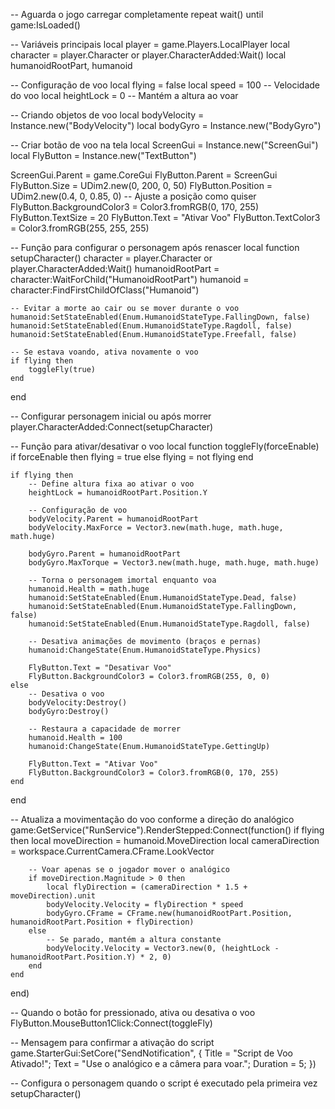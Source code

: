 -- Aguarda o jogo carregar completamente
repeat wait() until game:IsLoaded()

-- Variáveis principais
local player = game.Players.LocalPlayer
local character = player.Character or player.CharacterAdded:Wait()
local humanoidRootPart, humanoid

-- Configuração de voo
local flying = false
local speed = 100  -- Velocidade do voo
local heightLock = 0  -- Mantém a altura ao voar

-- Criando objetos de voo
local bodyVelocity = Instance.new("BodyVelocity")
local bodyGyro = Instance.new("BodyGyro")

-- Criar botão de voo na tela
local ScreenGui = Instance.new("ScreenGui")
local FlyButton = Instance.new("TextButton")

ScreenGui.Parent = game.CoreGui
FlyButton.Parent = ScreenGui
FlyButton.Size = UDim2.new(0, 200, 0, 50)
FlyButton.Position = UDim2.new(0.4, 0, 0.85, 0)  -- Ajuste a posição como quiser
FlyButton.BackgroundColor3 = Color3.fromRGB(0, 170, 255)
FlyButton.TextSize = 20
FlyButton.Text = "Ativar Voo"
FlyButton.TextColor3 = Color3.fromRGB(255, 255, 255)

-- Função para configurar o personagem após renascer
local function setupCharacter()
    character = player.Character or player.CharacterAdded:Wait()
    humanoidRootPart = character:WaitForChild("HumanoidRootPart")
    humanoid = character:FindFirstChildOfClass("Humanoid")

    -- Evitar a morte ao cair ou se mover durante o voo
    humanoid:SetStateEnabled(Enum.HumanoidStateType.FallingDown, false)
    humanoid:SetStateEnabled(Enum.HumanoidStateType.Ragdoll, false)
    humanoid:SetStateEnabled(Enum.HumanoidStateType.Freefall, false)

    -- Se estava voando, ativa novamente o voo
    if flying then
        toggleFly(true)
    end
end

-- Configurar personagem inicial ou após morrer
player.CharacterAdded:Connect(setupCharacter)

-- Função para ativar/desativar o voo
local function toggleFly(forceEnable)
    if forceEnable then
        flying = true
    else
        flying = not flying
    end

    if flying then
        -- Define altura fixa ao ativar o voo
        heightLock = humanoidRootPart.Position.Y

        -- Configuração de voo
        bodyVelocity.Parent = humanoidRootPart
        bodyVelocity.MaxForce = Vector3.new(math.huge, math.huge, math.huge)

        bodyGyro.Parent = humanoidRootPart
        bodyGyro.MaxTorque = Vector3.new(math.huge, math.huge, math.huge)

        -- Torna o personagem imortal enquanto voa
        humanoid.Health = math.huge
        humanoid:SetStateEnabled(Enum.HumanoidStateType.Dead, false)
        humanoid:SetStateEnabled(Enum.HumanoidStateType.FallingDown, false)
        humanoid:SetStateEnabled(Enum.HumanoidStateType.Ragdoll, false)

        -- Desativa animações de movimento (braços e pernas)
        humanoid:ChangeState(Enum.HumanoidStateType.Physics)

        FlyButton.Text = "Desativar Voo"
        FlyButton.BackgroundColor3 = Color3.fromRGB(255, 0, 0)
    else
        -- Desativa o voo
        bodyVelocity:Destroy()
        bodyGyro:Destroy()

        -- Restaura a capacidade de morrer
        humanoid.Health = 100
        humanoid:ChangeState(Enum.HumanoidStateType.GettingUp)

        FlyButton.Text = "Ativar Voo"
        FlyButton.BackgroundColor3 = Color3.fromRGB(0, 170, 255)
    end
end

-- Atualiza a movimentação do voo conforme a direção do analógico
game:GetService("RunService").RenderStepped:Connect(function()
    if flying then
        local moveDirection = humanoid.MoveDirection
        local cameraDirection = workspace.CurrentCamera.CFrame.LookVector

        -- Voar apenas se o jogador mover o analógico
        if moveDirection.Magnitude > 0 then
            local flyDirection = (cameraDirection * 1.5 + moveDirection).unit
            bodyVelocity.Velocity = flyDirection * speed
            bodyGyro.CFrame = CFrame.new(humanoidRootPart.Position, humanoidRootPart.Position + flyDirection)
        else
            -- Se parado, mantém a altura constante
            bodyVelocity.Velocity = Vector3.new(0, (heightLock - humanoidRootPart.Position.Y) * 2, 0)
        end
    end
end)

-- Quando o botão for pressionado, ativa ou desativa o voo
FlyButton.MouseButton1Click:Connect(toggleFly)

-- Mensagem para confirmar a ativação do script
game.StarterGui:SetCore("SendNotification", {
    Title = "Script de Voo Ativado!";
    Text = "Use o analógico e a câmera para voar.";
    Duration = 5;
})

-- Configura o personagem quando o script é executado pela primeira vez
setupCharacter()
